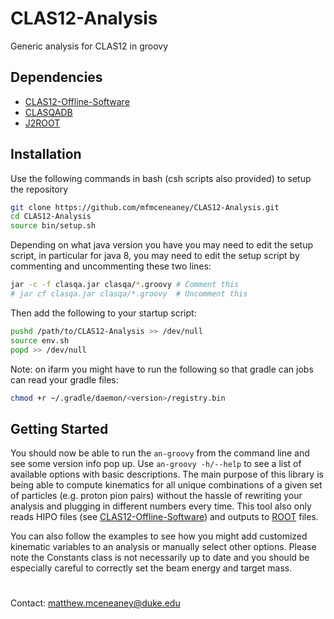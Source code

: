 # CLAS12-Analysis
Generic analysis for CLAS12 in groovy

## Dependencies
* [CLAS12-Offline-Software](https://github.com/JeffersonLab/clas12-offline-software)
* [CLASQADB](https://github.com/JeffersonLab/clasqaDB)
* [J2ROOT](https://github.com/drewkenjo/j2root)

## Installation
Use the following commands in bash (csh scripts also provided) to setup the repository
```bash
git clone https://github.com/mfmceneaney/CLAS12-Analysis.git
cd CLAS12-Analysis
source bin/setup.sh
```
Depending on what java version you have you may need to edit the setup script, in particular for java 8, you may need to edit the setup script by commenting and uncommenting these two lines:
```bash
jar -c -f clasqa.jar clasqa/*.groovy # Comment this
# jar cf clasqa.jar clasqa/*.groovy  # Uncomment this
```
Then add the following to your startup script:
```bash
pushd /path/to/CLAS12-Analysis >> /dev/null
source env.sh
popd >> /dev/null
``` 
Note: on ifarm you might have to run the following so that gradle can jobs can read your gradle files:
```bash
chmod +r ~/.gradle/daemon/<version>/registry.bin
```

## Getting Started
You should now be able to run the ```an-groovy``` from the command line and see some version info pop up.
Use ```an-groovy -h/--help``` to see a list of available options with basic descriptions.
The main purpose of this library is being able to compute kinematics for all unique combinations of a 
given set of particles (e.g. proton pion pairs) without the hassle of rewriting your analysis and plugging in different numbers every time.  This tool also only reads HIPO files (see [CLAS12-Offline-Software](https://github.com/JeffersonLab/clas12-offline-software)) and outputs to 
[ROOT](https://root.cern) files.

You can also follow the examples to see how you might add customized kinematic variables to
an analysis or manually select other options.  Please note the Constants class is not necessarily up to date and you should be especially careful to correctly set the beam energy and target mass.

#

Contact: matthew.mceneaney@duke.edu
